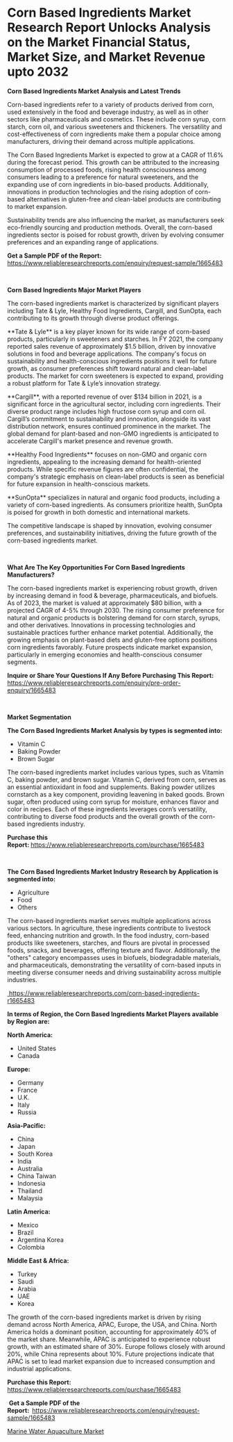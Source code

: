 <p><h1>Corn Based Ingredients Market Research Report Unlocks Analysis on the Market Financial Status, Market Size, and Market Revenue upto 2032</h1></p><p><strong>Corn Based Ingredients Market Analysis and Latest Trends</strong></p>
<p><p>Corn-based ingredients refer to a variety of products derived from corn, used extensively in the food and beverage industry, as well as in other sectors like pharmaceuticals and cosmetics. These include corn syrup, corn starch, corn oil, and various sweeteners and thickeners. The versatility and cost-effectiveness of corn ingredients make them a popular choice among manufacturers, driving their demand across multiple applications.</p><p>The Corn Based Ingredients Market is expected to grow at a CAGR of 11.6% during the forecast period. This growth can be attributed to the increasing consumption of processed foods, rising health consciousness among consumers leading to a preference for natural sweeteners, and the expanding use of corn ingredients in bio-based products. Additionally, innovations in production technologies and the rising adoption of corn-based alternatives in gluten-free and clean-label products are contributing to market expansion. </p><p>Sustainability trends are also influencing the market, as manufacturers seek eco-friendly sourcing and production methods. Overall, the corn-based ingredients sector is poised for robust growth, driven by evolving consumer preferences and an expanding range of applications.</p></p>
<p><strong>Get a Sample PDF of the Report:&nbsp;</strong> <a href="https://www.reliableresearchreports.com/enquiry/request-sample/1665483?utm_campaign=2743&utm_medium=2&utm_source=Github&utm_content=ia&utm_term=30032025&utm_id=corn-based-ingredients">https://www.reliableresearchreports.com/enquiry/request-sample/1665483</a></p>
<p>&nbsp;</p>
<p><strong>Corn Based Ingredients Major Market Players</strong></p>
<p><p>The corn-based ingredients market is characterized by significant players including Tate & Lyle, Healthy Food Ingredients, Cargill, and SunOpta, each contributing to its growth through diverse product offerings.</p><p>**Tate & Lyle** is a key player known for its wide range of corn-based products, particularly in sweeteners and starches. In FY 2021, the company reported sales revenue of approximately $1.5 billion, driven by innovative solutions in food and beverage applications. The company's focus on sustainability and health-conscious ingredients positions it well for future growth, as consumer preferences shift toward natural and clean-label products. The market for corn sweeteners is expected to expand, providing a robust platform for Tate & Lyle’s innovation strategy.</p><p>**Cargill**, with a reported revenue of over $134 billion in 2021, is a significant force in the agricultural sector, including corn ingredients. Their diverse product range includes high fructose corn syrup and corn oil. Cargill’s commitment to sustainability and innovation, alongside its vast distribution network, ensures continued prominence in the market. The global demand for plant-based and non-GMO ingredients is anticipated to accelerate Cargill's market presence and revenue growth.</p><p>**Healthy Food Ingredients** focuses on non-GMO and organic corn ingredients, appealing to the increasing demand for health-oriented products. While specific revenue figures are often confidential, the company's strategic emphasis on clean-label products is seen as beneficial for future expansion in health-conscious markets.</p><p>**SunOpta** specializes in natural and organic food products, including a variety of corn-based ingredients. As consumers prioritize health, SunOpta is poised for growth in both domestic and international markets.</p><p>The competitive landscape is shaped by innovation, evolving consumer preferences, and sustainability initiatives, driving the future growth of the corn-based ingredients market.</p></p>
<p>&nbsp;</p>
<p><strong>What Are The Key Opportunities For Corn Based Ingredients Manufacturers?</strong></p>
<p><p>The corn-based ingredients market is experiencing robust growth, driven by increasing demand in food & beverage, pharmaceuticals, and biofuels. As of 2023, the market is valued at approximately $80 billion, with a projected CAGR of 4-5% through 2030. The rising consumer preference for natural and organic products is bolstering demand for corn starch, syrups, and other derivatives. Innovations in processing technologies and sustainable practices further enhance market potential. Additionally, the growing emphasis on plant-based diets and gluten-free options positions corn ingredients favorably. Future prospects indicate market expansion, particularly in emerging economies and health-conscious consumer segments.</p></p>
<p><strong>Inquire or Share Your Questions If Any Before Purchasing This Report:</strong> <a href="https://www.reliableresearchreports.com/enquiry/pre-order-enquiry/1665483?utm_campaign=2743&utm_medium=2&utm_source=Github&utm_content=ia&utm_term=30032025&utm_id=corn-based-ingredients">https://www.reliableresearchreports.com/enquiry/pre-order-enquiry/1665483</a></p>
<p>&nbsp;</p>
<p><strong>Market Segmentation</strong></p>
<p><strong>The Corn Based Ingredients Market Analysis by types is segmented into:</strong></p>
<p><ul><li>Vitamin C</li><li>Baking Powder</li><li>Brown Sugar</li></ul></p>
<p><p>The corn-based ingredients market includes various types, such as Vitamin C, baking powder, and brown sugar. Vitamin C, derived from corn, serves as an essential antioxidant in food and supplements. Baking powder utilizes cornstarch as a key component, providing leavening in baked goods. Brown sugar, often produced using corn syrup for moisture, enhances flavor and color in recipes. Each of these ingredients leverages corn’s versatility, contributing to diverse food products and the overall growth of the corn-based ingredients industry.</p></p>
<p><strong>Purchase this Report:&nbsp;</strong><a href="https://www.reliableresearchreports.com/purchase/1665483?utm_campaign=2743&utm_medium=2&utm_source=Github&utm_content=ia&utm_term=30032025&utm_id=corn-based-ingredients">https://www.reliableresearchreports.com/purchase/1665483</a></p>
<p>&nbsp;</p>
<p><strong>The Corn Based Ingredients Market Industry Research by Application is segmented into:</strong></p>
<p><ul><li>Agriculture</li><li>Food</li><li>Others</li></ul></p>
<p><p>The corn-based ingredients market serves multiple applications across various sectors. In agriculture, these ingredients contribute to livestock feed, enhancing nutrition and growth. In the food industry, corn-based products like sweeteners, starches, and flours are pivotal in processed foods, snacks, and beverages, offering texture and flavor. Additionally, the "others" category encompasses uses in biofuels, biodegradable materials, and pharmaceuticals, demonstrating the versatility of corn-based inputs in meeting diverse consumer needs and driving sustainability across multiple industries.</p></p>
<p><a href="https://www.reliableresearchreports.com/corn-based-ingredients-r1665483?utm_campaign=2743&utm_medium=2&utm_source=Github&utm_content=ia&utm_term=30032025&utm_id=corn-based-ingredients">&nbsp;https://www.reliableresearchreports.com/corn-based-ingredients-r1665483</a></p>
<p><strong>In terms of Region, the Corn Based Ingredients Market Players available by Region are:</strong></p>
<p>
    <p> <strong> North America: </strong>
        <ul>
            <li>United States</li>
            <li>Canada</li>
        </ul>
        </p> 
    <p> <strong> Europe: </strong>
        <ul>
            <li>Germany</li>
            <li>France</li>
            <li>U.K.</li>
            <li>Italy</li>
            <li>Russia</li>
        </ul>
        </p> 
    <p> <strong> Asia-Pacific: </strong>
        <ul>
            <li>China</li>
            <li>Japan</li>
            <li>South Korea</li>
            <li>India</li>
            <li>Australia</li>
            <li>China Taiwan</li>
            <li>Indonesia</li>
            <li>Thailand</li>
            <li>Malaysia</li>
        </ul>
        </p> 
    <p> <strong> Latin America: </strong>
        <ul>
            <li>Mexico</li>
            <li>Brazil</li>
            <li>Argentina Korea</li>
            <li>Colombia</li>
        </ul>
        </p> 
    <p> <strong> Middle East & Africa: </strong>
        <ul>
            <li>Turkey</li>
            <li>Saudi</li>
            <li>Arabia</li>
            <li>UAE</li>
            <li>Korea</li>
        </ul>
    </p>
    </p>
<p><p>The growth of the corn-based ingredients market is driven by rising demand across North America, APAC, Europe, the USA, and China. North America holds a dominant position, accounting for approximately 40% of the market share. Meanwhile, APAC is anticipated to experience robust growth, with an estimated share of 30%. Europe follows closely with around 20%, while China represents about 10%. Future projections indicate that APAC is set to lead market expansion due to increased consumption and industrial applications.</p></p>
<p><strong>Purchase this Report: </strong><a href="https://www.reliableresearchreports.com/purchase/1665483?utm_campaign=2743&utm_medium=2&utm_source=Github&utm_content=ia&utm_term=30032025&utm_id=corn-based-ingredients">https://www.reliableresearchreports.com/purchase/1665483</a></p>
<p>&nbsp;<strong>Get a Sample PDF of the Report:&nbsp;&nbsp;</strong><a href="https://www.reliableresearchreports.com/enquiry/request-sample/1665483?utm_campaign=2743&utm_medium=2&utm_source=Github&utm_content=ia&utm_term=30032025&utm_id=corn-based-ingredients">https://www.reliableresearchreports.com/enquiry/request-sample/1665483</a></p>
<p><strong></strong></p>
<p><p><a href="https://github.com/sapsaidamary/Market-Research-Report-List-1/blob/main/marine-water-aquaculture-market.md?utm_campaign=2743&utm_medium=2&utm_source=Github&utm_content=ia&utm_term=30032025&utm_id=corn-based-ingredients">Marine Water Aquaculture Market</a></p></p>
